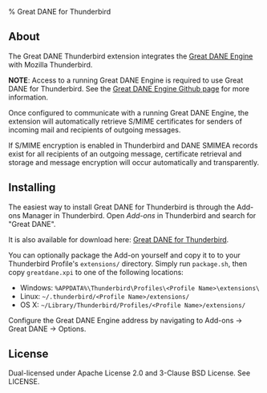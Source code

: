 % Great DANE for Thunderbird

## About

The Great DANE Thunderbird extension integrates the [Great DANE Engine](https://github.com/grierforensics/Great-DANE-Engine) with Mozilla Thunderbird.

**NOTE**: Access to a running Great DANE Engine is required to use Great DANE for Thunderbird. See the [Great DANE Engine Github page](https://github.com/grierforensics/Great-DANE-Engine) for more information.

Once configured to communicate with a running Great DANE Engine, the extension will automatically retrieve S/MIME certificates for senders of incoming mail and recipients of outgoing messages.

If S/MIME encryption is enabled in Thunderbird and DANE SMIMEA records exist for all recipients of an outgoing message, certificate retrieval and storage and message encryption will occur automatically and transparently.

## Installing

The easiest way to install Great DANE for Thunderbird is through the Add-ons Manager in Thunderbird. Open *Add-ons* in Thunderbird and search for "Great DANE".

It is also available for download here: [Great DANE for Thunderbird](https://addons.mozilla.org/en-US/thunderbird/addon/great-dane-smime/).

You can optionally package the Add-on yourself and copy it to to your Thunderbird Profile's `extensions/` directory. Simply run `package.sh`, then copy `greatdane.xpi` to one of the following locations:

- Windows: `%APPDATA%\Thunderbird\Profiles\<Profile Name>\extensions\`
- Linux: `~/.thunderbird/<Profile Name>/extensions/`
- OS X: `~/Library/Thunderbird/Profiles/<Profile Name>/extensions/`

Configure the Great DANE Engine address by navigating to Add-ons -> Great DANE -> Options.

## License

Dual-licensed under Apache License 2.0 and 3-Clause BSD License. See LICENSE.
